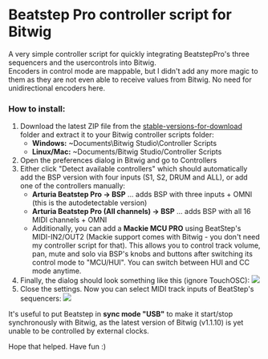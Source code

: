 # Beatstep Pro controller script for Bitwig

A very simple controller script for quickly integrating BeatstepPro's three sequencers and the usercontrols into Bitwig.  
Encoders in control mode are mappable, but I didn't add any more magic to them as they are not even able to receive  values from Bitwig. No need for unidirectional encoders here.

### How to install:

1.  Download the latest ZIP file from the [stable-versions-for-download][stableFolder] folder and extract it to your Bitwig controller scripts folder:
    *   **Windows:** ~Documents\Bitwig Studio\Controller Scripts
    *   **Linux/Mac:** ~Documents/Bitwig Studio/Controller Scripts
2.  Open the preferences dialog in Bitwig and go to Controllers
3.  Either click "Detect available controllers" which should automatically add the BSP version with four inputs (S1, S2, DRUM and ALL), or add one of the controllers manually:
    *   **Arturia Beatstep Pro -> BSP** ... adds BSP with three inputs + OMNI (this is the autodetectable version)
    *   **Arturia Beatstep Pro (All channels) -> BSP** ... adds BSP with all 16 MIDI channels + OMNI
    * Additionally, you can add a **Mackie MCU PRO** using BeatStep's MIDI-IN2/OUT2 (Mackie support comes with Bitwig - you don't need my controller script for that). This allows you to control track volume, pan, mute and solo via BSP's knobs and buttons after switching its control mode to "MCU/HUI". You can switch between HUI and CC mode anytime.
4.  Finally, the dialog should look something like this (ignore TouchOSC):
    ![](https://raw.githubusercontent.com/justlep/bitwig/master/doc/ArturiaBeatstepPro/BeatstepPro-autodetect.png)
5.  Close the settings. Now you can select MIDI track inputs of BeatStep's sequencers:
    ![](https://raw.githubusercontent.com/justlep/bitwig/master/doc/ArturiaBeatstepPro/BeatstepPro.control.png)

It's useful to put Beatstep in **sync mode "USB"** to make it start/stop synchronously with Bitwig, as the latest version of Bitwig (v1.1.10) is yet unable to be controlled by external clocks.

Hope that helped. Have fun :)

[stableFolder]: https://github.com/justlep/bitwig/tree/master/stable-version-for-download/
